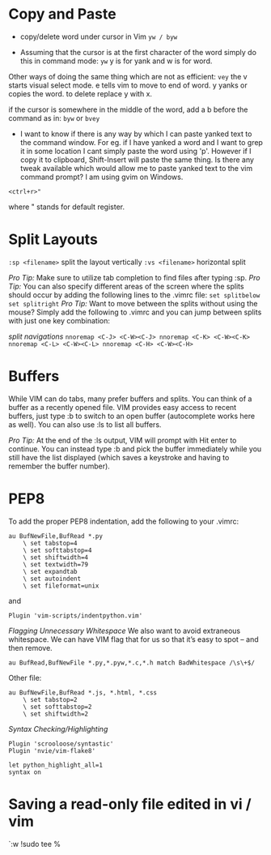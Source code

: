 # Copy and Paste
* copy/delete word under cursor in Vim
`yw / byw`

* Assuming that the cursor is at the first character of the word simply do this in command mode:
     `yw`
y is for yank and w is for word.

Other ways of doing the same thing which are not as efficient:
     `vey`
the v starts visual select mode. e tells vim to move to end of word. y yanks or copies the word. to delete replace y with x.

if the cursor is somewhere in the middle of the word, add a b before the command as in:
     `byw`
or
     `bvey`
     
* I want to know if there is any way by which I can paste yanked text to the command window. For eg. if I have yanked a word and I want to grep it in some location I cant simply paste the word using 'p'. However if I copy it to clipboard, Shift-Insert will paste the same thing. Is there any tweak available which would allow me to paste yanked text to the vim command prompt? I am using gvim on Windows.

```
<ctrl+r>"
```

where " stands for default register.


# Split Layouts
  `:sp <filename>` split the layout vertically
  `:vs <filename>` horizontal split
  
  *Pro Tip:* Make sure to utilize tab completion to find files after typing :sp.
  *Pro Tip:* You can also specify different areas of the screen where the splits should occur by adding the following lines to the .vimrc file:
    ```
    set splitbelow
    set splitright
    ```
   *Pro Tip:* Want to move between the splits without using the mouse? Simply add the following to .vimrc and you can jump between splits with just one key combination:

   *split navigations*
    ```
    nnoremap <C-J> <C-W><C-J>
    nnoremap <C-K> <C-W><C-K>
    nnoremap <C-L> <C-W><C-L>
    nnoremap <C-H> <C-W><C-H>
    ```
    
# Buffers
While VIM can do tabs, many prefer buffers and splits. You can think of a buffer as a recently opened file. VIM provides easy access to recent buffers, just type :b <buffer name or number> to switch to an open buffer (autocomplete works here as well). You can also use :ls to list all buffers.

*Pro Tip:* At the end of the :ls output, VIM will prompt with Hit enter to continue. You can instead type :b <buffer number> and pick the buffer immediately while you still have the list displayed (which saves a keystroke and having to remember the buffer number).

# PEP8

To add the proper PEP8 indentation, add the following to your .vimrc:
```
au BufNewFile,BufRead *.py
    \ set tabstop=4
    \ set softtabstop=4
    \ set shiftwidth=4
    \ set textwidth=79
    \ set expandtab
    \ set autoindent
    \ set fileformat=unix
```

and
```
Plugin 'vim-scripts/indentpython.vim'
```

*Flagging Unnecessary Whitespace*
We also want to avoid extraneous whitespace. We can have VIM flag that for us so that it’s easy to spot – and then remove.
```
au BufRead,BufNewFile *.py,*.pyw,*.c,*.h match BadWhitespace /\s\+$/
```

Other file:
```
au BufNewFile,BufRead *.js, *.html, *.css
    \ set tabstop=2
    \ set softtabstop=2
    \ set shiftwidth=2
 ```   
 
 *Syntax Checking/Highlighting*
  ```
  Plugin 'scrooloose/syntastic'
  Plugin 'nvie/vim-flake8'

  let python_highlight_all=1
  syntax on
  ```

# Saving a read-only file edited in vi / vim

`:w !sudo tee %
